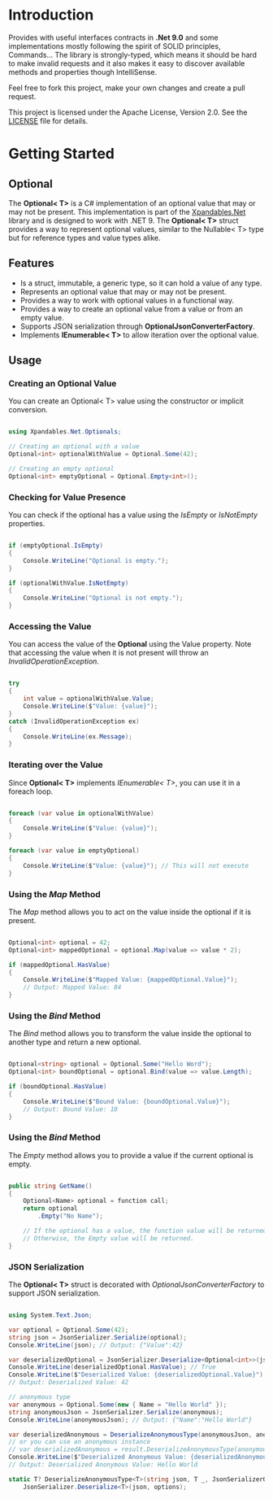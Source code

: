 # Introduction 
Provides with useful interfaces contracts in **.Net 9.0** and some implementations mostly following the spirit of SOLID principles, Commands...
The library is strongly-typed, which means it should be hard to make invalid requests and it also makes it easy to discover available methods and properties though IntelliSense.

Feel free to fork this project, make your own changes and create a pull request.


This project is licensed under the Apache License, Version 2.0. See the [LICENSE](https://www.apache.org/licenses/LICENSE-2.0) file for details.


# Getting Started

## Optional

The **Optional< T>** is a C# implementation of an optional value that may or may not be present.
This implementation is part of the [Xpandables.Net](https://www.nuget.org/packages/Xpandables.Net) library and is designed to work with .NET 9.
The **Optional< T>** struct provides a way to represent optional values, similar to the Nullable< T> type but for reference types and value types alike.

## Features
- Is a struct, immutable, a generic type, so it can hold a value of any type.
- Represents an optional value that may or may not be present.
- Provides a way to work with optional values in a functional way.
- Provides a way to create an optional value from a value or from an empty value.
- Supports JSON serialization through **OptionalJsonConverterFactory**.
- Implements **IEnumerable< T>** to allow iteration over the optional value.

## Usage

### Creating an Optional Value

You can create an Optional< T> value using the constructor or implicit conversion.
```csharp

using Xpandables.Net.Optionals;

// Creating an optional with a value
Optional<int> optionalWithValue = Optional.Some(42);

// Creating an empty optional
Optional<int> emptyOptional = Optional.Empty<int>();

```

### Checking for Value Presence

You can check if the optional has a value using the *IsEmpty* or *IsNotEmpty* properties.
```csharp

if (emptyOptional.IsEmpty)
{
    Console.WriteLine("Optional is empty.");
}

if (optionalWithValue.IsNotEmpty)
{
    Console.WriteLine("Optional is not empty.");
}

```

### Accessing the Value

You can access the value of the **Optional** using the Value property.
Note that accessing the value when it is not present will throw an *InvalidOperationException*.
```csharp

try
{
    int value = optionalWithValue.Value;
    Console.WriteLine($"Value: {value}");
}
catch (InvalidOperationException ex)
{
    Console.WriteLine(ex.Message);
}


```

### Iterating over the Value

Since **Optional< T>** implements *IEnumerable< T>*, you can use it in a foreach loop.
```csharp

foreach (var value in optionalWithValue)
{
    Console.WriteLine($"Value: {value}");
}

foreach (var value in emptyOptional)
{
    Console.WriteLine($"Value: {value}"); // This will not execute
}

```

### Using the *Map* Method

The *Map* method allows you to act on the value inside the optional if it is present.
```csharp

Optional<int> optional = 42;
Optional<int> mappedOptional = optional.Map(value => value * 2);

if (mappedOptional.HasValue)
{
    Console.WriteLine($"Mapped Value: {mappedOptional.Value}"); 
    // Output: Mapped Value: 84
}

```

### Using the *Bind* Method

The *Bind* method allows you to transform the value inside the optional to another type and return a new optional.

```csharp

Optional<string> optional = Optional.Some("Hello Word");
Optional<int> boundOptional = optional.Bind(value => value.Length);

if (boundOptional.HasValue)
{
    Console.WriteLine($"Bound Value: {boundOptional.Value}"); 
    // Output: Bound Value: 10
}

```

### Using the *Bind* Method

The *Empty* method allows you to provide a value if the current optional is empty.

```csharp

public string GetName()
{
    Optional<Name> optional = function call;
    return optional
        .Empty("No Name");

    // If the optional has a value, the function value will be returned.
    // Otherwise, the Empty value will be returned.
}

```

### JSON Serialization

The **Optional< T>** struct is decorated with *OptionalJsonConverterFactory* to support JSON serialization.

```csharp

using System.Text.Json;

var optional = Optional.Some(42);
string json = JsonSerializer.Serialize(optional);
Console.WriteLine(json); // Output: {"Value":42}

var deserializedOptional = JsonSerializer.Deserialize<Optional<int>>(json);
Console.WriteLine(deserializedOptional.HasValue); // True
Console.WriteLine($"Deserialized Value: {deserializedOptional.Value}"); 
// Output: Deserialized Value: 42

// anonymous type
var anonymous = Optional.Some(new { Name = "Hello World" });
string anonymousJson = JsonSerializer.Serialize(anonymous);
Console.WriteLine(anonymousJson); // Output: {"Name":"Hello World"}

var deserializedAnonymous = DeserializeAnonymousType(anonymousJson, anonymous);
// or you can use an anonymous instance
// var deserializedAnonymous = result.DeserializeAnonymousType(anonymousJson, Optional.Some(new { Name = string.Empty }));
Console.WriteLine($"Deserialized Anonymous Value: {deserializedAnonymous.Value.Name}"); 
// Output: Deserialized Anonymous Value: Hello World

static T? DeserializeAnonymousType<T>(string json, T _, JsonSerializerOptions? options = default) =>
    JsonSerializer.Deserialize<T>(json, options);


```

